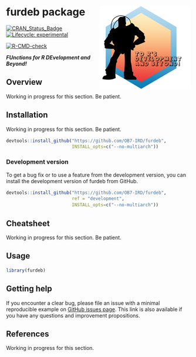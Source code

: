 
<!-- README.md is generated from README.Rmd. Please edit that file and click on Knit button at the end. -->

# furdeb package <a href='https://ob7-ird.github.io/furdeb'><img src='man/figures/logo.png' align="right" /></a>

<!-- badges: start -->

[![CRAN_Status_Badge](https://www.r-pkg.org/badges/version/furdeb)](https://cran.r-project.org/package=furdeb)
[![Lifecycle:
experimental](https://img.shields.io/badge/lifecycle-experimental-orange.svg)](https://www.tidyverse.org/lifecycle/#experimental)

[![R-CMD-check](https://github.com/OB7-IRD/furdeb/workflows/R-CMD-check/badge.svg)](https://github.com/OB7-IRD/furdeb/actions)
<!-- badges: end -->

***FUnctions for R DEvelopment and Beyond!***

## Overview

Working in progress for this section. Be patient.

## Installation

Working in progress for this section. Be patient.

``` r
devtools::install_github("https://github.com/OB7-IRD/furdeb",
                         INSTALL_opts=c("--no-multiarch"))
```

### Development version

To get a bug fix or to use a feature from the development version, you
can install the development version of furdeb from GitHub.

``` r
devtools::install_github("https://github.com/OB7-IRD/furdeb",
                         ref = "development",
                         INSTALL_opts=c("--no-multiarch"))
```

## Cheatsheet

Working in progress for this section. Be patient.

## Usage

``` r
library(furdeb)
```

## Getting help

If you encounter a clear bug, please file an issue with a minimal
reproducible example on [GitHub issues
page](https://github.com/OB7-IRD/furdeb/issues). This link is also
available if you have any questions and improvement propositions.

## References

Working in progress for this section.
